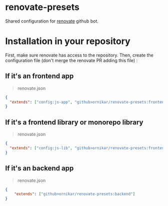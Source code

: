 # renovate-presets

Shared configuration for [renovate](https://renovatebot.com/) github bot.

# Installation in your repository

First, make sure renovate has access to the repository.
Then, create the configuration file (don't merge the renovate PR adding this file) :

## If it's an frontend app

> renovate.json

```json
{
  "extends": ["config:js-app", "github>ornikar/renovate-presets:frontend"]
}
```

## If it's a frontend library or monorepo library

> renovate.json

```json
{
  "extends": ["config:js-lib", "github>ornikar/renovate-presets:frontend"]
}
```

## If it's an backend app

> renovate.json

```json
{
    "extends": ["github>ornikar/renovate-presets:backend"]
}
```
